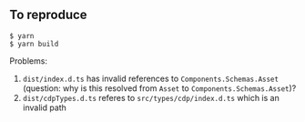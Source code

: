 ## To reproduce

```
$ yarn
$ yarn build
```

Problems:
  1. `dist/index.d.ts` has invalid references to `Components.Schemas.Asset` (question: why is this resolved from `Asset` to `Components.Schemas.Asset`)?
  2. `dist/cdpTypes.d.ts` referes to `src/types/cdp/index.d.ts` which is an invalid path
